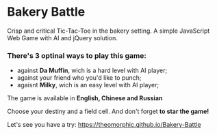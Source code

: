 # Bakery Battle
Сrisp and critical Tic-Tac-Toe in the bakery setting. A simple JavaScript Web Game with AI and jQuery solution. 

### There's 3 optinal ways to play this game:
* against **Da Muffin**, wich is a hard level with AI player;
* against your friend who you'd like to punch;
* agaisnt **Milky**, wich is an easy level with AI player;

The game is available in **English, Chinese and Russian**

Choose your destiny and a field cell. And don't forget **to star the game!**

Let's see you have a try: https://theomorphic.github.io/Bakery-Battle
